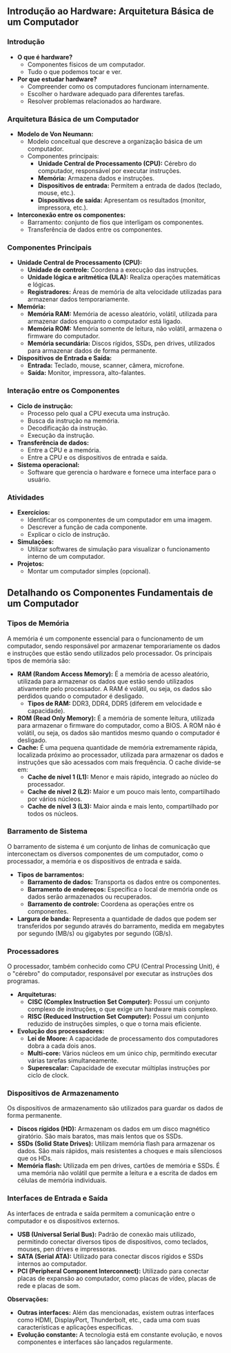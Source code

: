 ## Introdução ao Hardware: Arquitetura Básica de um Computador

### Introdução
* **O que é hardware?**
    * Componentes físicos de um computador.
    * Tudo o que podemos tocar e ver.
* **Por que estudar hardware?**
    * Compreender como os computadores funcionam internamente.
    * Escolher o hardware adequado para diferentes tarefas.
    * Resolver problemas relacionados ao hardware.

### Arquitetura Básica de um Computador
* **Modelo de Von Neumann:**
    * Modelo conceitual que descreve a organização básica de um computador.
    * Componentes principais:
        * **Unidade Central de Processamento (CPU):** Cérebro do computador, responsável por executar instruções.
        * **Memória:** Armazena dados e instruções.
        * **Dispositivos de entrada:** Permitem a entrada de dados (teclado, mouse, etc.).
        * **Dispositivos de saída:** Apresentam os resultados (monitor, impressora, etc.).
* **Interconexão entre os componentes:**
    * Barramento: conjunto de fios que interligam os componentes.
    * Transferência de dados entre os componentes.

### Componentes Principais
* **Unidade Central de Processamento (CPU):**
    * **Unidade de controle:** Coordena a execução das instruções.
    * **Unidade lógica e aritmética (ULA):** Realiza operações matemáticas e lógicas.
    * **Registradores:** Áreas de memória de alta velocidade utilizadas para armazenar dados temporariamente.
* **Memória:**
    * **Memória RAM:** Memória de acesso aleatório, volátil, utilizada para armazenar dados enquanto o computador está ligado.
    * **Memória ROM:** Memória somente de leitura, não volátil, armazena o firmware do computador.
    * **Memória secundária:** Discos rígidos, SSDs, pen drives, utilizados para armazenar dados de forma permanente.
* **Dispositivos de Entrada e Saída:**
    * **Entrada:** Teclado, mouse, scanner, câmera, microfone.
    * **Saída:** Monitor, impressora, alto-falantes.

### Interação entre os Componentes
* **Ciclo de instrução:**
    * Processo pelo qual a CPU executa uma instrução.
    * Busca da instrução na memória.
    * Decodificação da instrução.
    * Execução da instrução.
* **Transferência de dados:**
    * Entre a CPU e a memória.
    * Entre a CPU e os dispositivos de entrada e saída.
* **Sistema operacional:**
    * Software que gerencia o hardware e fornece uma interface para o usuário.

### Atividades
* **Exercícios:**
    * Identificar os componentes de um computador em uma imagem.
    * Descrever a função de cada componente.
    * Explicar o ciclo de instrução.
* **Simulações:**
    * Utilizar softwares de simulação para visualizar o funcionamento interno de um computador.
* **Projetos:**
    * Montar um computador simples (opcional).

## Detalhando os Componentes Fundamentais de um Computador

### Tipos de Memória

A memória é um componente essencial para o funcionamento de um computador, sendo responsável por armazenar temporariamente os dados e instruções que estão sendo utilizados pelo processador. Os principais tipos de memória são:

* **RAM (Random Access Memory):** É a memória de acesso aleatório, utilizada para armazenar os dados que estão sendo utilizados ativamente pelo processador. A RAM é volátil, ou seja, os dados são perdidos quando o computador é desligado.
    * **Tipos de RAM:** DDR3, DDR4, DDR5 (diferem em velocidade e capacidade).
* **ROM (Read Only Memory):** É a memória de somente leitura, utilizada para armazenar o firmware do computador, como a BIOS. A ROM não é volátil, ou seja, os dados são mantidos mesmo quando o computador é desligado.
* **Cache:** É uma pequena quantidade de memória extremamente rápida, localizada próximo ao processador, utilizada para armazenar os dados e instruções que são acessados com mais frequência. O cache divide-se em:
    * **Cache de nível 1 (L1):** Menor e mais rápido, integrado ao núcleo do processador.
    * **Cache de nível 2 (L2):** Maior e um pouco mais lento, compartilhado por vários núcleos.
    * **Cache de nível 3 (L3):** Maior ainda e mais lento, compartilhado por todos os núcleos.

### Barramento de Sistema

O barramento de sistema é um conjunto de linhas de comunicação que interconectam os diversos componentes de um computador, como o processador, a memória e os dispositivos de entrada e saída.

* **Tipos de barramentos:**
    * **Barramento de dados:** Transporta os dados entre os componentes.
    * **Barramento de endereços:** Especifica o local de memória onde os dados serão armazenados ou recuperados.
    * **Barramento de controle:** Coordena as operações entre os componentes.
* **Largura de banda:** Representa a quantidade de dados que podem ser transferidos por segundo através do barramento, medida em megabytes por segundo (MB/s) ou gigabytes por segundo (GB/s).

### Processadores

O processador, também conhecido como CPU (Central Processing Unit), é o "cérebro" do computador, responsável por executar as instruções dos programas.

* **Arquiteturas:**
    * **CISC (Complex Instruction Set Computer):** Possui um conjunto complexo de instruções, o que exige um hardware mais complexo.
    * **RISC (Reduced Instruction Set Computer):** Possui um conjunto reduzido de instruções simples, o que o torna mais eficiente.
* **Evolução dos processadores:**
    * **Lei de Moore:** A capacidade de processamento dos computadores dobra a cada dois anos.
    * **Multi-core:** Vários núcleos em um único chip, permitindo executar várias tarefas simultaneamente.
    * **Superescalar:** Capacidade de executar múltiplas instruções por ciclo de clock.

### Dispositivos de Armazenamento

Os dispositivos de armazenamento são utilizados para guardar os dados de forma permanente.

* **Discos rígidos (HD):** Armazenam os dados em um disco magnético giratório. São mais baratos, mas mais lentos que os SSDs.
* **SSDs (Solid State Drives):** Utilizam memória flash para armazenar os dados. São mais rápidos, mais resistentes a choques e mais silenciosos que os HDs.
* **Memória flash:** Utilizada em pen drives, cartões de memória e SSDs. É uma memória não volátil que permite a leitura e a escrita de dados em células de memória individuais.

### Interfaces de Entrada e Saída

As interfaces de entrada e saída permitem a comunicação entre o computador e os dispositivos externos.

* **USB (Universal Serial Bus):** Padrão de conexão mais utilizado, permitindo conectar diversos tipos de dispositivos, como teclados, mouses, pen drives e impressoras.
* **SATA (Serial ATA):** Utilizado para conectar discos rígidos e SSDs internos ao computador.
* **PCI (Peripheral Component Interconnect):** Utilizado para conectar placas de expansão ao computador, como placas de vídeo, placas de rede e placas de som.

**Observações:**

* **Outras interfaces:** Além das mencionadas, existem outras interfaces como HDMI, DisplayPort, Thunderbolt, etc., cada uma com suas características e aplicações específicas.
* **Evolução constante:** A tecnologia está em constante evolução, e novos componentes e interfaces são lançados regularmente.
